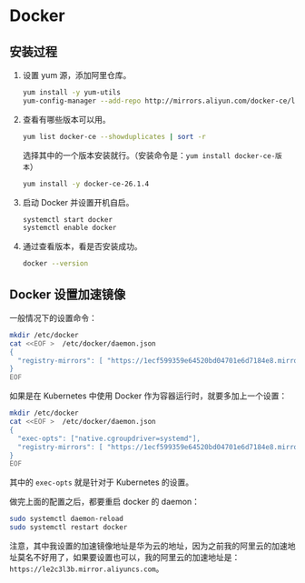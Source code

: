 # Docker

## 安装过程

1. 设置 yum 源，添加阿里仓库。

    ```bash
    yum install -y yum-utils
    yum-config-manager --add-repo http://mirrors.aliyun.com/docker-ce/linux/centos/docker-ce.repo
    ```

2. 查看有哪些版本可以用。

    ```bash
    yum list docker-ce --showduplicates | sort -r
    ```

    选择其中的一个版本安装就行。（安装命令是：`yum install docker-ce-版本`）

    ```bash
    yum install -y docker-ce-26.1.4
    ```

3. 启动 Docker 并设置开机自启。

    ```bash
    systemctl start docker
    systemctl enable docker
    ```

4. 通过查看版本，看是否安装成功。

    ```bash
    docker --version
    ```

## Docker 设置加速镜像

一般情况下的设置命令：

```bash
mkdir /etc/docker
cat <<EOF >  /etc/docker/daemon.json
{
  "registry-mirrors": [ "https://1ecf599359e64520bd04701e6d7184e8.mirror.swr.myhuaweicloud.com" ]
}
EOF
```

如果是在 Kubernetes 中使用 Docker 作为容器运行时，就要多加上一个设置：

```bash
mkdir /etc/docker
cat <<EOF >  /etc/docker/daemon.json
{
  "exec-opts": ["native.cgroupdriver=systemd"],
  "registry-mirrors": [ "https://1ecf599359e64520bd04701e6d7184e8.mirror.swr.myhuaweicloud.com" ]
}
EOF
```

其中的 `exec-opts` 就是针对于 Kubernetes 的设置。

做完上面的配置之后，都要重启 docker 的 daemon：

```bash
sudo systemctl daemon-reload
sudo systemctl restart docker
```

注意，其中我设置的加速镜像地址是华为云的地址，因为之前我的阿里云的加速地址莫名不好用了，如果要设置也可以，我的阿里云的加速地址是：`https://le2c3l3b.mirror.aliyuncs.com`。









